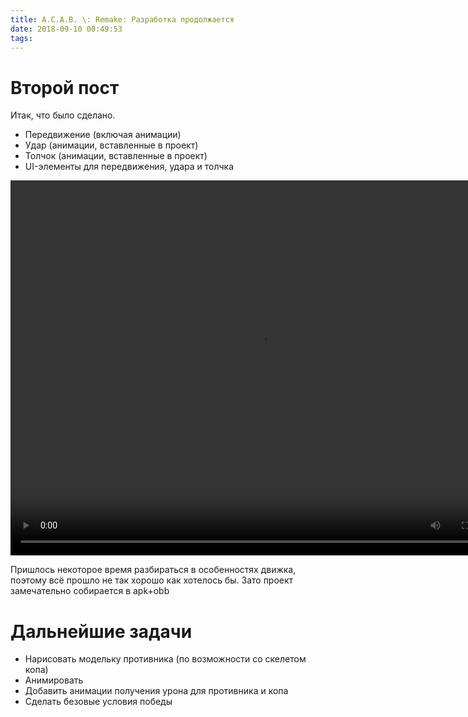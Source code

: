 ```yaml
---
title: A.C.A.B. \: Remake: Разработка продолжается
date: 2018-09-10 00:49:53
tags:
---
```

# Второй пост
Итак, что было сделано.
* Передвижение (включая анимации)
* Удар (анимации, вставленные в проект)
* Толчок (анимации, вставленные в проект)
* UI-элементы для передвижения, удара и толчка

<video width="800" height="600" controls>
  <source src="1.webm" type="video/webm">
</video>

Пришлось некоторое время разбираться в особенностях движка, поэтому всё прошло не так хорошо как хотелось бы. Зато проект замечательно собирается в apk+obb

# Дальнейшие задачи
* Нарисовать модельку противника (по возможности со скелетом копа)
* Анимировать
* Добавить анимации получения урона для противника и копа
* Сделать безовые условия победы